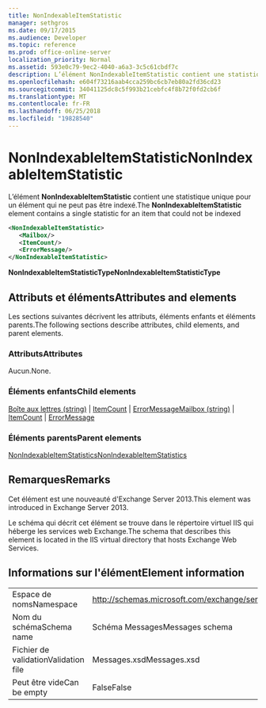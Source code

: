 ```yaml
---
title: NonIndexableItemStatistic
manager: sethgros
ms.date: 09/17/2015
ms.audience: Developer
ms.topic: reference
ms.prod: office-online-server
localization_priority: Normal
ms.assetid: 593e0c79-9ec2-4040-a6a3-3c5c61cbdf7c
description: L’élément NonIndexableItemStatistic contient une statistique unique pour un élément qui ne peut pas être indexé.
ms.openlocfilehash: e604f73216aab4cca259bc6cb7eb80a2fd36cd23
ms.sourcegitcommit: 34041125dc8c5f993b21cebfc4f8b72f0fd2cb6f
ms.translationtype: MT
ms.contentlocale: fr-FR
ms.lasthandoff: 06/25/2018
ms.locfileid: "19828540"
---
```

# <a name="nonindexableitemstatistic"></a><span data-ttu-id="ea067-103">NonIndexableItemStatistic</span><span class="sxs-lookup"><span data-stu-id="ea067-103">NonIndexableItemStatistic</span></span>

<span data-ttu-id="ea067-104">L’élément **NonIndexableItemStatistic** contient une statistique unique pour un élément qui ne peut pas être indexé.</span><span class="sxs-lookup"><span data-stu-id="ea067-104">The **NonIndexableItemStatistic** element contains a single statistic for an item that could not be indexed</span></span> 
  
```XML
<NonIndexableItemStatistic>
   <Mailbox/>
   <ItemCount/>
   <ErrorMessage/>
</NonIndexableItemStatistic>
```

 <span data-ttu-id="ea067-105">**NonIndexableItemStatisticType**</span><span class="sxs-lookup"><span data-stu-id="ea067-105">**NonIndexableItemStatisticType**</span></span>
## <a name="attributes-and-elements"></a><span data-ttu-id="ea067-106">Attributs et éléments</span><span class="sxs-lookup"><span data-stu-id="ea067-106">Attributes and elements</span></span>

<span data-ttu-id="ea067-107">Les sections suivantes décrivent les attributs, éléments enfants et éléments parents.</span><span class="sxs-lookup"><span data-stu-id="ea067-107">The following sections describe attributes, child elements, and parent elements.</span></span>
  
### <a name="attributes"></a><span data-ttu-id="ea067-108">Attributs</span><span class="sxs-lookup"><span data-stu-id="ea067-108">Attributes</span></span>

<span data-ttu-id="ea067-109">Aucun.</span><span class="sxs-lookup"><span data-stu-id="ea067-109">None.</span></span>
  
### <a name="child-elements"></a><span data-ttu-id="ea067-110">Éléments enfants</span><span class="sxs-lookup"><span data-stu-id="ea067-110">Child elements</span></span>

<span data-ttu-id="ea067-111">[Boîte aux lettres (string)](mailbox-string.md) | [ItemCount](itemcount.md) | [ErrorMessage](errormessage.md)</span><span class="sxs-lookup"><span data-stu-id="ea067-111">[Mailbox (string)](mailbox-string.md) | [ItemCount](itemcount.md) | [ErrorMessage](errormessage.md)</span></span>
  
### <a name="parent-elements"></a><span data-ttu-id="ea067-112">Éléments parents</span><span class="sxs-lookup"><span data-stu-id="ea067-112">Parent elements</span></span>

[<span data-ttu-id="ea067-113">NonIndexableItemStatistics</span><span class="sxs-lookup"><span data-stu-id="ea067-113">NonIndexableItemStatistics</span></span>](nonindexableitemstatistics.md)
  
## <a name="remarks"></a><span data-ttu-id="ea067-114">Remarques</span><span class="sxs-lookup"><span data-stu-id="ea067-114">Remarks</span></span>

<span data-ttu-id="ea067-115">Cet élément est une nouveauté d'Exchange Server 2013.</span><span class="sxs-lookup"><span data-stu-id="ea067-115">This element was introduced in Exchange Server 2013.</span></span>
  
<span data-ttu-id="ea067-116">Le schéma qui décrit cet élément se trouve dans le répertoire virtuel IIS qui héberge les services web Exchange.</span><span class="sxs-lookup"><span data-stu-id="ea067-116">The schema that describes this element is located in the IIS virtual directory that hosts Exchange Web Services.</span></span>
  
## <a name="element-information"></a><span data-ttu-id="ea067-117">Informations sur l'élément</span><span class="sxs-lookup"><span data-stu-id="ea067-117">Element information</span></span>

|||
|:-----|:-----|
|<span data-ttu-id="ea067-118">Espace de noms</span><span class="sxs-lookup"><span data-stu-id="ea067-118">Namespace</span></span>  <br/> |http://schemas.microsoft.com/exchange/services/2006/messages  <br/> |
|<span data-ttu-id="ea067-119">Nom du schéma</span><span class="sxs-lookup"><span data-stu-id="ea067-119">Schema name</span></span>  <br/> |<span data-ttu-id="ea067-120">Schéma Messages</span><span class="sxs-lookup"><span data-stu-id="ea067-120">Messages schema</span></span>  <br/> |
|<span data-ttu-id="ea067-121">Fichier de validation</span><span class="sxs-lookup"><span data-stu-id="ea067-121">Validation file</span></span>  <br/> |<span data-ttu-id="ea067-122">Messages.xsd</span><span class="sxs-lookup"><span data-stu-id="ea067-122">Messages.xsd</span></span>  <br/> |
|<span data-ttu-id="ea067-123">Peut être vide</span><span class="sxs-lookup"><span data-stu-id="ea067-123">Can be empty</span></span>  <br/> |<span data-ttu-id="ea067-124">False</span><span class="sxs-lookup"><span data-stu-id="ea067-124">False</span></span>  <br/> |
   

